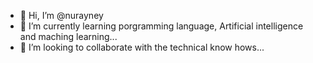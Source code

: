 - 👋 Hi, I’m @nurayney
- 🌱 I’m currently learning porgramming language, Artificial intelligence and maching learning...
- 💞️ I’m looking to collaborate with the technical know hows...


<!---
nurayney/nurayney is a ✨ special ✨ repository because its `README.md` (this file) appears on your GitHub profile.
You can click the Preview link to take a look at your changes.
--->

